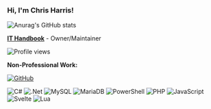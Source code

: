 ### Hi, I'm Chris Harris!

![Anurag's GitHub stats](https://github-readme-stats.vercel.app/api?username=ckh-rcit&show_icons=true&theme=dark)

**[IT Handbook](https://ithandbook.net/)** - Owner/Maintainer

![Profile views](https://gpvc.arturio.dev/ckh-rcit)

**Non-Professional Work:**

[![GitHub](https://img.shields.io/badge/github-%23121011.svg?style=for-the-badge&logo=github&logoColor=white)](https://github.com/juddisjudd?tab=repositories)

![C#](https://img.shields.io/badge/c%23-%23239120.svg?style=for-the-badge&logo=c-sharp&logoColor=white) ![.Net](https://img.shields.io/badge/.NET-5C2D91?style=for-the-badge&logo=.net&logoColor=white) ![MySQL](https://img.shields.io/badge/mysql-%2300f.svg?style=for-the-badge&logo=mysql&logoColor=white) ![MariaDB](https://img.shields.io/badge/MariaDB-003545?style=for-the-badge&logo=mariadb&logoColor=white) ![PowerShell](https://img.shields.io/badge/PowerShell-%235391FE.svg?style=for-the-badge&logo=powershell&logoColor=white) ![PHP](https://img.shields.io/badge/php-%23777BB4.svg?style=for-the-badge&logo=php&logoColor=white) ![JavaScript](https://img.shields.io/badge/javascript-%23323330.svg?style=for-the-badge&logo=javascript&logoColor=%23F7DF1E) ![Svelte](https://img.shields.io/badge/svelte-%23f1413d.svg?style=for-the-badge&logo=svelte&logoColor=white) ![Lua](https://img.shields.io/badge/lua-%232C2D72.svg?style=for-the-badge&logo=lua&logoColor=white)
